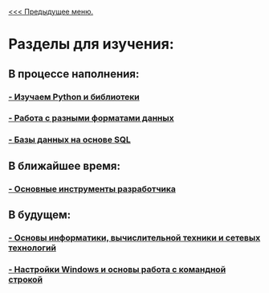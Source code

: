 [<<< Предыдущее меню.](/s-alex-developer/My_Studies)
# Разделы для изучения:

## В процессе наполнения:

### [- Изучаем Python и библиотеки](/study_materials/Python/Python_study_materials.md)
### [- Работа с разными форматами данных](/images/img/minions_at_works.jpg)
### [- Базы данных на основе SQL](/study_materials/DataBase/DataBase_info.md)

## В ближайшее время:

### [- Основные инструменты разработчика](/images/img/minions_at_works.jpg)

## В будущем:
### [- Основы информатики, вычислительной техники и сетевых технологий](/images/img/minions_at_works.jpg)
### [- Настройки Windows и основы работа с командной строкой](/images/img/minions_at_works.jpg) 